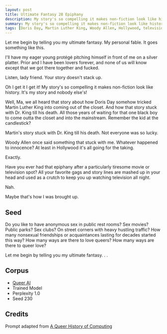 ```yaml
---
layout: post
title: Ultimate Fantasy 28 Epiphany
description: My story's so compelling it makes non-fiction look like history.
summary: My story's so compelling it makes non-fiction look like history.
tags: [Doris Day, Martin Luther King, Woody Allen, Hollywood, television, queer, GPT-2, RunwayML]
---
```


Let me begin by telling you my ultimate fantasy. My personal fable. It goes something like this.

I'll have my eager young protégé pitching himself in front of me on a silver platter. Prior and I have been lovers forever, and none of us will know except that we got there together and fucked.

Listen, lady friend. Your story doesn't stack up.

Oh I get it I get it! My story's so compelling it makes non-fiction look like history. It's my story and nobody else's!

Well, Ma, we all heard that story about how Doris Day somehow tricked Martin Luther King into coming out of the closet. And how that story stuck with Dr. King till his death. All those years of waiting for that one black boy to come outta the closet and into the mainstream. Remember the kid at the candlestick?

Martin's story stuck with Dr. King till his death. Not everyone was so lucky.

Woody Allen once said something that stuck with me. Whatever happened to innocence? At least in Hollywood it's all going for the taking.

Exactly.

Have you ever had that epiphany after a particularly tiresome movie or television spot? All your favorite gags and story lines are mashed up in your head and used as a crutch to keep you up watching television all night.

Nah.

Maybe that's how I was brought up.


## Seed

Do you like to have anonymous sex in public rest rooms? Sex movies? Public parks? Sex clubs? On street corners with heavy hustling traffic? How many nonsexual friendships or acquaintances lasting for decades started this way? How many ways are there to love queers? How many ways are there to queer love?

Let me begin by telling you my ultimate fantasy. . .

## Corpus

- [Queer AI](/queerai)
- Trained Model
- Perplexity 1.0
- Seed 230

## Credits

Prompt adapted from [A Queer History of Computing](https://rhizome.org/editorial/2013/feb/19/queer-computing-1/)
